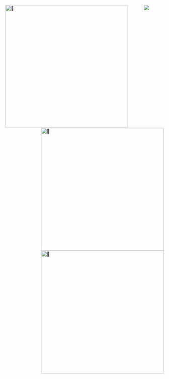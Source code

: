 [<img align="left" width="390" alt="🦑" src="https://gist.githubusercontent.com/lordriyan/73f2c08a876ae0cba7d9b3f89cda2e1e/raw/general.svg">](#)
[<img align="right" width="390" alt="🦑" src="https://gist.githubusercontent.com/lordriyan/73f2c08a876ae0cba7d9b3f89cda2e1e/raw/achievements.svg">](#)
[<img align="right" width="390" alt="🦑" src="https://gist.githubusercontent.com/lordriyan/73f2c08a876ae0cba7d9b3f89cda2e1e/raw/medias.svg">](#)

<p align="center">
    <img src="https://static.wikia.nocookie.net/gensin-impact/images/1/1b/Icon_Emoji_Raiden_Shogun_2.png/revision/latest/scale-to-width-down/200">
</p>

